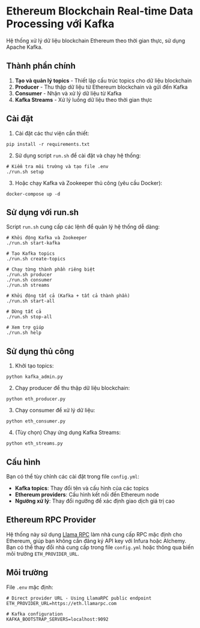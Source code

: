 # Ethereum Blockchain Real-time Data Processing với Kafka

Hệ thống xử lý dữ liệu blockchain Ethereum theo thời gian thực, sử dụng Apache Kafka.

## Thành phần chính

1. **Tạo và quản lý topics** - Thiết lập cấu trúc topics cho dữ liệu blockchain
2. **Producer** - Thu thập dữ liệu từ Ethereum blockchain và gửi đến Kafka
3. **Consumer** - Nhận và xử lý dữ liệu từ Kafka
4. **Kafka Streams** - Xử lý luồng dữ liệu theo thời gian thực

## Cài đặt

1. Cài đặt các thư viện cần thiết:
```
pip install -r requirements.txt
```

2. Sử dụng script `run.sh` để cài đặt và chạy hệ thống:
```
# Kiểm tra môi trường và tạo file .env
./run.sh setup
```

3. Hoặc chạy Kafka và Zookeeper thủ công (yêu cầu Docker):
```
docker-compose up -d
```

## Sử dụng với run.sh

Script `run.sh` cung cấp các lệnh để quản lý hệ thống dễ dàng:

```
# Khởi động Kafka và Zookeeper
./run.sh start-kafka

# Tạo Kafka topics
./run.sh create-topics

# Chạy từng thành phần riêng biệt
./run.sh producer
./run.sh consumer
./run.sh streams

# Khởi động tất cả (Kafka + tất cả thành phần)
./run.sh start-all

# Dừng tất cả
./run.sh stop-all

# Xem trợ giúp
./run.sh help
```

## Sử dụng thủ công

1. Khởi tạo topics:
```
python kafka_admin.py
```

2. Chạy producer để thu thập dữ liệu blockchain:
```
python eth_producer.py
```

3. Chạy consumer để xử lý dữ liệu:
```
python eth_consumer.py
```

4. (Tùy chọn) Chạy ứng dụng Kafka Streams:
```
python eth_streams.py
```

## Cấu hình

Bạn có thể tùy chỉnh các cài đặt trong file `config.yml`:

- **Kafka topics**: Thay đổi tên và cấu hình của các topics
- **Ethereum providers**: Cấu hình kết nối đến Ethereum node
- **Ngưỡng xử lý**: Thay đổi ngưỡng để xác định giao dịch giá trị cao

## Ethereum RPC Provider

Hệ thống này sử dụng [Llama RPC](https://eth.llamarpc.com) làm nhà cung cấp RPC mặc định cho Ethereum, giúp bạn không cần đăng ký API key với Infura hoặc Alchemy. Bạn có thể thay đổi nhà cung cấp trong file `config.yml` hoặc thông qua biến môi trường `ETH_PROVIDER_URL`.

## Môi trường

File `.env` mặc định:

```
# Direct provider URL - Using LlamaRPC public endpoint
ETH_PROVIDER_URL=https://eth.llamarpc.com

# Kafka configuration
KAFKA_BOOTSTRAP_SERVERS=localhost:9092
``` 